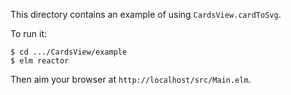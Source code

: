 This directory contains an example of using `CardsView.cardToSvg`.

To run it:

```
$ cd .../CardsView/example
$ elm reactor
```

Then aim your browser at `http://localhost/src/Main.elm`.
